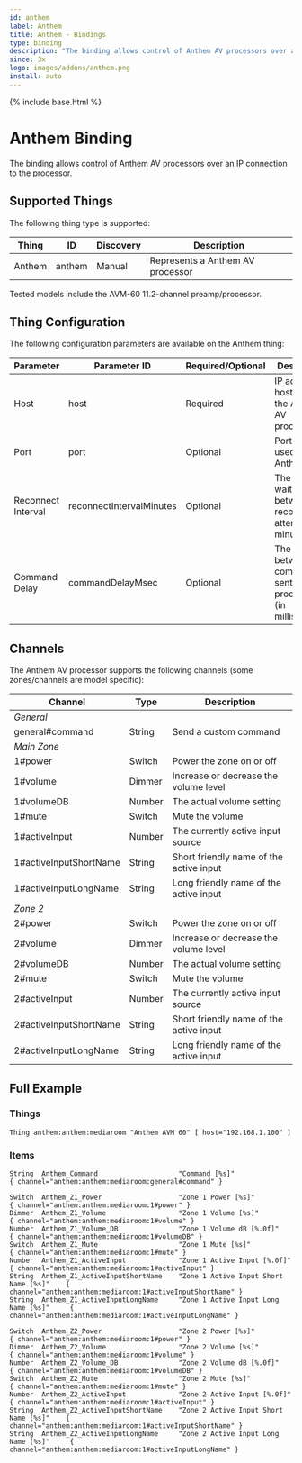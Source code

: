 ```yaml
---
id: anthem
label: Anthem
title: Anthem - Bindings
type: binding
description: "The binding allows control of Anthem AV processors over an IP connection to the processor."
since: 3x
logo: images/addons/anthem.png
install: auto
---
```


<!-- Attention authors: Do not edit directly. Please add your changes to the appropriate source repository -->

{% include base.html %}

# Anthem Binding

<AddonLogo />

The binding allows control of Anthem AV processors over an IP connection to the processor.

## Supported Things

The following thing type is supported:

| Thing    | ID       | Discovery | Description |
|----------|----------|-----------|-------------|
| Anthem   | anthem   | Manual    | Represents a Anthem AV processor |

Tested models include the AVM-60 11.2-channel preamp/processor.


## Thing Configuration

The following configuration parameters are available on the Anthem thing:

| Parameter           | Parameter ID              | Required/Optional | Description |
|---------------------|---------------------------|-------------------|-------------|
| Host                | host                      | Required          | IP address or host name of the Anthem AV processor |
| Port                | port                      | Optional          | Port number used by the Anthem |
| Reconnect Interval  | reconnectIntervalMinutes  | Optional          | The time to wait between reconnection attempts (in minutes) |
| Command Delay       | commandDelayMsec          | Optional          | The delay between commands sent to the processor (in milliseconds) |

## Channels

The Anthem AV processor supports the following channels (some zones/channels are model specific):

| Channel                 | Type    | Description  |
|-------------------------|---------|--------------|
| *General*               |         |                                          |
| general#command         | String  | Send a custom command                    |
| *Main Zone*             |         |                                          |
| 1#power                 | Switch  | Power the zone on or off                 |
| 1#volume                | Dimmer  | Increase or decrease the volume level    |
| 1#volumeDB              | Number  | The actual volume setting                |
| 1#mute                  | Switch  | Mute the volume                          |
| 1#activeInput           | Number  | The currently active input source        |
| 1#activeInputShortName  | String  | Short friendly name of the active input  |
| 1#activeInputLongName   | String  | Long friendly name of the active input   |
| *Zone 2*                |         |                                          |
| 2#power                 | Switch  | Power the zone on or off                 |
| 2#volume                | Dimmer  | Increase or decrease the volume level    |
| 2#volumeDB              | Number  | The actual volume setting                |
| 2#mute                  | Switch  | Mute the volume                          |
| 2#activeInput           | Number  | The currently active input source        |
| 2#activeInputShortName  | String  | Short friendly name of the active input  |
| 2#activeInputLongName   | String  | Long friendly name of the active input   |


## Full Example

### Things

```
Thing anthem:anthem:mediaroom "Anthem AVM 60" [ host="192.168.1.100" ]
```

### Items

```
String  Anthem_Command                    "Command [%s]"                           { channel="anthem:anthem:mediaroom:general#command" }

Switch  Anthem_Z1_Power                   "Zone 1 Power [%s]"                      { channel="anthem:anthem:mediaroom:1#power" }
Dimmer  Anthem_Z1_Volume                  "Zone 1 Volume [%s]"                     { channel="anthem:anthem:mediaroom:1#volume" }
Number  Anthem_Z1_Volume_DB               "Zone 1 Volume dB [%.0f]"                { channel="anthem:anthem:mediaroom:1#volumeDB" }
Switch  Anthem_Z1_Mute                    "Zone 1 Mute [%s]"                       { channel="anthem:anthem:mediaroom:1#mute" }
Number  Anthem_Z1_ActiveInput             "Zone 1 Active Input [%.0f]"             { channel="anthem:anthem:mediaroom:1#activeInput" }
String  Anthem_Z1_ActiveInputShortName    "Zone 1 Active Input Short Name [%s]"    { channel="anthem:anthem:mediaroom:1#activeInputShortName" }
String  Anthem_Z1_ActiveInputLongName     "Zone 1 Active Input Long Name [%s]"     { channel="anthem:anthem:mediaroom:1#activeInputLongName" }

Switch  Anthem_Z2_Power                   "Zone 2 Power [%s]"                      { channel="anthem:anthem:mediaroom:1#power" }
Dimmer  Anthem_Z2_Volume                  "Zone 2 Volume [%s]"                     { channel="anthem:anthem:mediaroom:1#volume" }
Number  Anthem_Z2_Volume_DB               "Zone 2 Volume dB [%.0f]"                { channel="anthem:anthem:mediaroom:1#volumeDB" }
Switch  Anthem_Z2_Mute                    "Zone 2 Mute [%s]"                       { channel="anthem:anthem:mediaroom:1#mute" }
Number  Anthem_Z2_ActiveInput             "Zone 2 Active Input [%.0f]"             { channel="anthem:anthem:mediaroom:1#activeInput" }
String  Anthem_Z2_ActiveInputShortName    "Zone 2 Active Input Short Name [%s]"    { channel="anthem:anthem:mediaroom:1#activeInputShortName" }
String  Anthem_Z2_ActiveInputLongName     "Zone 2 Active Input Long Name [%s]"     { channel="anthem:anthem:mediaroom:1#activeInputLongName" }
```
